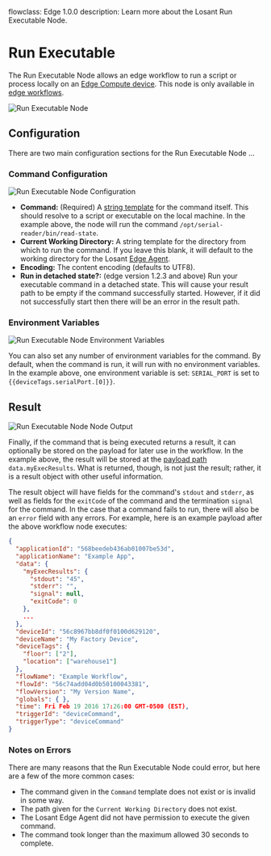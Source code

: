 flowclass: Edge 1.0.0
description: Learn more about the Losant Run Executable Node.

# Run Executable

The Run Executable Node allows an edge workflow to run a script or process locally on an [Edge Compute device](/devices/edge-compute/). This node is only available in [edge workflows](/workflows/edge-workflows/).

![Run Executable Node](/images/workflows/data/run-executable-node.png "Run Executable Node")

## Configuration

There are two main configuration sections for the Run Executable Node ...

### Command Configuration

![Run Executable Node Configuration](/images/workflows/data/run-executable-node-config.png "Run Executable Node Configuration")

* **Command:** (Required) A [string template](/workflows/accessing-payload-data/#string-templates) for the command itself. This should resolve to a script or executable on the local machine. In the example above, the node will run the command `/opt/serial-reader/bin/read-state`.
* **Current Working Directory:** A string template for the directory from which to run the command. If you leave this blank, it will default to the working directory for the Losant [Edge Agent](/edge-compute/edge-agent-installation/).
* **Encoding:** The content encoding (defaults to UTF8).
* **Run in detached state?:** (edge version 1.2.3 and above) Run your executable command in a detached state. This will cause your result path to be empty if the command successfully started. However, if it did not successfully start then there will be an error in the result path.

### Environment Variables

![Run Executable Node Environment Variables](/images/workflows/data/run-executable-node-env-vars.png "Run Executable Node Environment Variables")

You can also set any number of environment variables for the command. By default, when the command is run, it will run with no environment variables. In the example above, one environment variable is set: `SERIAL_PORT` is set to `{{deviceTags.serialPort.[0]}}`.

## Result

![Run Executable Node Node Output](/images/workflows/data/run-executable-node-output.png "Run Executable Node Output")

Finally, if the command that is being executed returns a result, it can optionally be stored on the payload for later use in the workflow. In the example above, the result will be stored at the [payload path](/workflows/accessing-payload-data/#payload-paths) `data.myExecResults`. What is returned, though, is not just the result; rather, it is a result object with other useful information.

The result object will have fields for the command's `stdout` and `stderr`, as well as fields for the `exitCode` of the command and the termination `signal` for the command. In the case that a command fails to run, there will also be an `error` field with any errors. For example, here is an example payload after the above workflow node executes:

```json
{
  "applicationId": "568beedeb436ab01007be53d",
  "applicationName": "Example App",
  "data": {
    "myExecResults": {
      "stdout": "45",
      "stderr": "",
      "signal": null,
      "exitCode": 0
    },
    ...
  },
  "deviceId": "56c8967bb8df0f0100d629120",
  "deviceName": "My Factory Device",
  "deviceTags": {
    "floor": ["2"],
    "location": ["warehouse1"]
  },
  "flowName": "Example Workflow",
  "flowId": "56c74add04d0b50100043381",
  "flowVersion": "My Version Name",
  "globals": { },
  "time": Fri Feb 19 2016 17:26:00 GMT-0500 (EST),
  "triggerId": "deviceCommand",
  "triggerType": "deviceCommand"
}
```

### Notes on Errors

There are many reasons that the Run Executable Node could error, but here are a few of the more common cases:

* The command given in the `Command` template does not exist or is invalid in some way.
* The path given for the `Current Working Directory` does not exist.
* The Losant Edge Agent did not have permission to execute the given command.
* The command took longer than the maximum allowed 30 seconds to complete.
